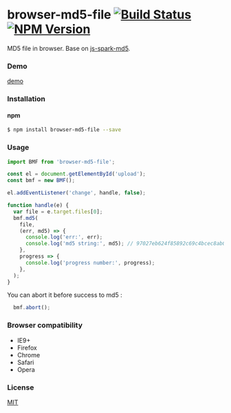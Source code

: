 # browser-md5-file [![Build Status](https://travis-ci.org/forsigner/browser-md5-file.svg?branch=master)](https://travis-ci.org/forsigner/browser-md5-file) [![NPM Version](http://img.shields.io/npm/v/browser-md5-file.svg?style=flat)](https://www.npmjs.org/package/browser-md5-file)

MD5 file in browser. Base on [js-spark-md5](https://github.com/satazor/js-spark-md5).

### Demo

[demo](http://forsigner.com/browser-md5-file)

### Installation

#### npm

```bash
$ npm install browser-md5-file --save
```

### Usage

```js
import BMF from 'browser-md5-file';

const el = document.getElementById('upload');
const bmf = new BMF();

el.addEventListener('change', handle, false);

function handle(e) {
  var file = e.target.files[0];
  bmf.md5(
    file,
    (err, md5) => {
      console.log('err:', err);
      console.log('md5 string:', md5); // 97027eb624f85892c69c4bcec8ab0f11
    },
    progress => {
      console.log('progress number:', progress);
    },
  );
}
```

You can abort it before success to md5 :

```js
  bmf.abort();
```

### Browser compatibility

- IE9+
- Firefox
- Chrome
- Safari
- Opera

### License

[MIT](LICENSE)
